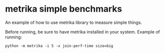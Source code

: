 # metrika simple benchmarks

An example of how to use metrika library to measure simple things.

Before running, be sure to have metrika installed in your system. 
Example of running:

    python -m metrika -i 5 -x join-perf-time size=big


